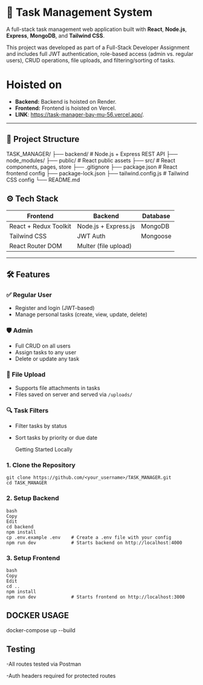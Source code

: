 # 📝 Task Management System

A full-stack task management web application built with **React**, **Node.js**, **Express**, **MongoDB**, and **Tailwind CSS**.

This project was developed as part of a Full-Stack Developer Assignment and includes full JWT authentication, role-based access (admin vs. regular users), CRUD operations, file uploads, and filtering/sorting of tasks.


# Hoisted on

- **Backend:** Backend is hoisted on Render.
- **Frontend:** Frontend is hoisted on Vercel.
- **LINK**: https://task-manager-bay-mu-56.vercel.app/.

---

## 📁 Project Structure
TASK_MANAGER/
├── backend/ # Node.js + Express REST API
├── node_modules/
├── public/ # React public assets
├── src/ # React components, pages, store
├── .gitignore
├── package.json # React frontend config
├── package-lock.json
├── tailwind.config.js # Tailwind CSS config
└── README.md


## ⚙️ Tech Stack

| Frontend              | Backend             | Database |
|-----------------------|---------------------|----------|
| React + Redux Toolkit | Node.js + Express.js| MongoDB  |
| Tailwind CSS          | JWT Auth            | Mongoose |
| React Router DOM      | Multer (file upload)|          |

---

## 🛠️ Features

### ✅ Regular User
- Register and login (JWT-based)
- Manage personal tasks (create, view, update, delete)

### 🛡️ Admin
- Full CRUD on all users
- Assign tasks to any user
- Delete or update any task

### 📁 File Upload
- Supports file attachments in tasks
- Files saved on server and served via `/uploads/`

### 🔍 Task Filters
- Filter tasks by status
- Sort tasks by priority or due date

  Getting Started Locally

### 1. Clone the Repository

```
git clone https://github.com/<your_username>/TASK_MANAGER.git
cd TASK_MANAGER
```

### 2. Setup Backend
```
bash
Copy
Edit
cd backend
npm install
cp .env.example .env    # Create a .env file with your config
npm run dev             # Starts backend on http://localhost:4000
```
### 3. Setup Frontend
```
bash
Copy
Edit
cd ..
npm install
npm run dev             # Starts frontend on http://localhost:3000
```

## DOCKER USAGE
docker-compose up --build

## Testing
-All routes tested via Postman

-Auth headers required for protected routes



